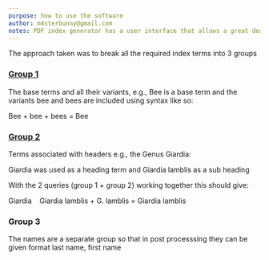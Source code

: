 ```yaml
---
purpose: how to use the software
author: m4sterbunny@gmail.com
notes: PDF index generator has a user interface that allows a great deal of functionality, however, there are some techniques that are    quicker if they are done in 'code'. This is a mixed-methods approach, using both the interface and uploading files.
---
```



The approach taken was to break all the required index terms into 3 groups

### [Group 1](https://github.com/m4sterbunny/ParasitesWithoutBorders/blob/master/Indexing/Edition7/headwords_with_subheaders.txt)

The base terms and all their variants, e.g., Bee is a base term and the variants bee and bees are included using syntax like so:

Bee + bee + bees = Bee

### [Group 2](https://github.com/m4sterbunny/ParasitesWithoutBorders/blob/master/Indexing/Edition7/baseword_query.txt)

Terms associated with headers e.g., the Genus Giardia:

Giardia was used as a heading term and Giardia lamblis as a sub heading 

With the 2 queries (group 1 + group 2) working together this should give:

Giardia
&nbsp;&nbsp;&nbsp;Giardia lamblis + G. lamblis = Giardia lamblis
  
  
### Group 3 

The names are a separate group so that in post processsing they can be given format last name, first name


  
